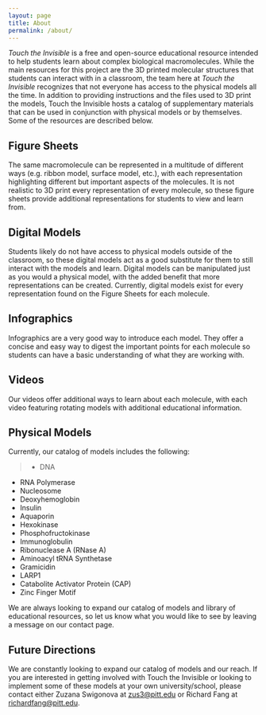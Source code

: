 ```yaml
---
layout: page
title: About
permalink: /about/
---
```

_Touch the Invisible_ is a free and open-source educational resource intended to help students learn about complex biological macromolecules. While the main resources for this project are the 3D printed molecular structures that students can interact with in a classroom, the team here at _Touch the Invisible_ recognizes that not everyone has access to the physical models all the time. In addition to providing instructions and the files used to 3D print the models, Touch the Invisible hosts a catalog of supplementary materials that can be used in conjunction with physical models or by themselves. Some of the resources are described below.
## Figure Sheets
The same macromolecule can be represented in a multitude of different ways (e.g. ribbon model, surface model, etc.), with each representation highlighting different but important aspects of the molecules. It is not realistic to 3D print every representation of every molecule, so these figure sheets provide additional representations for students to view and learn from.
## Digital Models
Students likely do not have access to physical models outside of the classroom, so these digital models act as a good substitute for them to still interact with the models and learn. Digital models can be manipulated just as you would a physical model, with the added benefit that more representations can be created. Currently, digital models exist for every representation found on the Figure Sheets for each molecule.
## Infographics
Infographics are a very good way to introduce each model. They offer a concise and easy way to digest the important points for each molecule so students can have a basic understanding of what they are working with.
## Videos
Our videos offer additional ways to learn about each molecule, with each video featuring rotating models with additional educational information.
## Physical Models
Currently, our catalog of models includes the following:
> + DNA
+ RNA Polymerase
+ Nucleosome
+ Deoxyhemoglobin
+ Insulin
+ Aquaporin
+ Hexokinase
+ Phosphofructokinase
+ Immunoglobulin
+ Ribonuclease A (RNase A)
+ Aminoacyl tRNA Synthetase
+ Gramicidin
+ LARP1
+ Catabolite Activator Protein (CAP)
+ Zinc Finger Motif


We are always looking to expand our catalog of models and library of educational resources, so let us know what you would like to see by leaving a message on our contact page.
## Future Directions
We are constantly looking to expand our catalog of models and our reach. If you are interested in getting involved with Touch the Invisible or looking to implement some of these models at your own university/school, please contact either Zuzana Swigonova at [zus3@pitt.edu](mailto:zus3@pitt.edu) or Richard Fang at [richardfang@pitt.edu](mailto:richardfang@pitt.edu).

